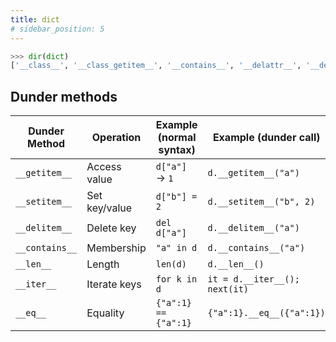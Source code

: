 ```yaml
---
title: dict
# sidebar_position: 5
---
```


```python
>>> dir(dict)
['__class__', '__class_getitem__', '__contains__', '__delattr__', '__delitem__', '__dir__', '__doc__', '__eq__', '__format__', '__ge__', '__getattribute__', '__getitem__', '__gt__', '__hash__', '__init__', '__init_subclass__', '__ior__', '__iter__', '__le__', '__len__', '__lt__', '__ne__', '__new__', '__or__', '__reduce__', '__reduce_ex__', '__repr__', '__reversed__', '__ror__', '__setattr__', '__setitem__', '__sizeof__', '__str__', '__subclasshook__', 'clear', 'copy', 'fromkeys', 'get', 'items', 'keys', 'pop', 'popitem', 'setdefault', 'update', 'values']
```

## Dunder methods

| Dunder Method  | Operation     | Example (normal syntax) | Example (dunder call)         |
| -------------- | ------------- | ----------------------- | ----------------------------- |
| `__getitem__`  | Access value  | `d["a"]` → `1`          | `d.__getitem__("a")`          |
| `__setitem__`  | Set key/value | `d["b"] = 2`            | `d.__setitem__("b", 2)`       |
| `__delitem__`  | Delete key    | `del d["a"]`            | `d.__delitem__("a")`          |
| `__contains__` | Membership    | `"a" in d`              | `d.__contains__("a")`         |
| `__len__`      | Length        | `len(d)`                | `d.__len__()`                 |
| `__iter__`     | Iterate keys  | `for k in d`            | `it = d.__iter__(); next(it)` |
| `__eq__`       | Equality      | `{"a":1} == {"a":1}`    | `{"a":1}.__eq__({"a":1})`     |

